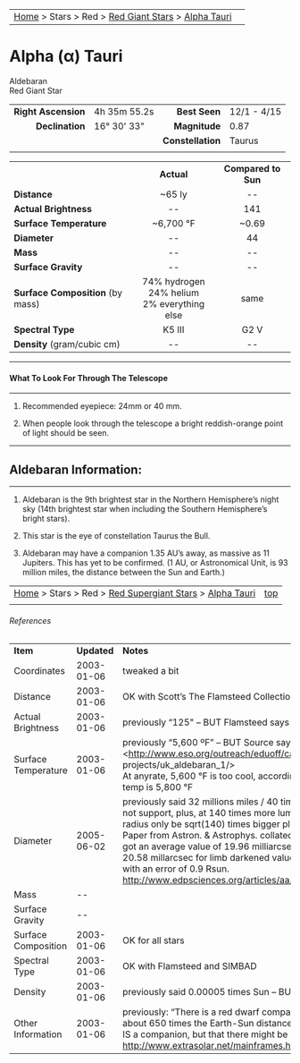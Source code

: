 <script src="/js/whatsup.js"></script>
<script type="text/javascript">
	var objectName ="Aldebaran"
	var objectDesc ="Alpha Tauri<br/>Red Giant Star<br/>in the Constellation<br/>Taurus"
	var objectImage=""
</script>

|    |    |
|:---|---:|
|[Home](/notes/#object-notes) > Stars > Red > [Red Giant Stars](../!red-giant-stars) > [Alpha Tauri](#alpha-tauri)|  <div id=whatsup></div> |
# Alpha (&alpha;) Tauri
Aldebaran<br/>
Red Giant Star

|   |   |   |   |
|--:|:--|--:|:--|
|**Right Ascension**|4h 35m 55.2s|**Best Seen**| 12/1 - 4/15 |
|**Declination**|16&deg; 30' 33"|**Magnitude**| 0.87 |
|  |  |**Constellation**|Taurus|
|  |  |  |


|  |  |  |
|--|:--:|:--:|
|  |**Actual**|**Compared to Sun**|
|**Distance**| ~65 ly|--|
|**Actual Brightness**|--| 141 |
|**Surface Temperature**| ~6,700 &deg;F| ~0.69 |
|**Diameter**| -- | 44 |
|**Mass**|--| -- |
|**Surface Gravity**|--|--|
|**Surface Composition** (by mass)|74% hydrogen<br>24% helium<br>2% everything else|same|
|**Spectral Type**| K5 III | G2 V |
|**Density** (gram/cubic cm)|--|--|

---
#### What To Look For Through The Telescope
---

1.  Recommended eyepiece: 24mm or 40 mm.

1.  When people look through the telescope a bright reddish-orange point of light should be seen.

---
## Aldebaran Information:
---

1.  Aldebaran is the 9th brightest star in the Northern Hemisphere’s night sky (14th brightest star when including the Southern Hemisphere’s bright stars).
   
1.  This star is the eye of constellation Taurus the Bull.
   
1.  Aldebaran may have a companion 1.35 AU’s away, as massive as 11 Jupiters.  This has yet to be confirmed.  (1 AU, or Astronomical Unit, is 93 million miles, the distance between the Sun and Earth.)


|    |    |
|:---|---:|
|[Home](/notes/#object-notes) > Stars > Red > [Red Supergiant Stars](../!red-supergiant-stars) > [Alpha Tauri](#alpha-tauri) | [top](#alpha-tauri) |
|    |    |


###### References

|   |   |   |
|---|---|---|
|**Item**|**Updated**|**Notes**| 
|Coordinates|2003-01-06|tweaked a bit|
|Distance|2003-01-06|OK with Scott’s The Flamsteed Collection and SIMBAD|
|Actual Brightness|2003-01-06|previously “125"  – BUT Flamsteed says 141|
|Surface Temperature|2003-01-06|previously “5,600 ºF” – BUT Source says 4000 K (~6,700 ºF) <http://www.eso.org/outreach/eduoff/catchastar/cas projects/uk_aldebaran_1/> <br/>At anyrate, 5,600 &deg;F is too cool, according to Flamsteed: K stars lowest temp is 5,800 &deg;F|
|Diameter|2005-06-02|previously said 32 millions miles / 40 times bigger than sun – BUT can find not support, plus, at 140 times more luminous, roughly same temp, should radius only be sqrt(140) times bigger plus more for being cooler?<br/>Paper from Astron. & Astrophys. collated all the angular measurements and got an average value of 19.96 milliarcsec for the uniform disk diameter and 20.58 millarcsec for limb darkened value.  This gives a diameter of 44Rsun with an error of 0.9 Rsun. <http://www.edpsciences.org/articles/aa/abs/2005/13/aa1765/aa1765.html>|
|Mass| -- |   |
|Surface Gravity| --  |   |
|Surface Composition|2003-01-06|OK for all stars|
|Spectral Type|2003-01-06|OK with Flamsteed and SIMBAD|
|Density|2003-01-06|previously said 0.00005 times Sun – BUT can find no evidence for this|
|Other Information|2003-01-06|previously: “There is a red dwarf companion star 60 billion miles away, or about 650 times the Earth-Sun distance.” – BUT cannot find info that there IS a companion, but that there might be one, see <http://www.extrasolar.net/mainframes.html> |

